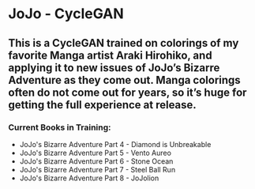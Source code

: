 # JoJo - CycleGAN

## This is a CycleGAN trained on colorings of my favorite Manga artist Araki Hirohiko, and applying it to new issues of JoJo’s Bizarre Adventure as they come out. Manga colorings often do not come out for years, so it’s huge for getting the full experience at release.

### Current Books in Training:
* JoJo's Bizarre Adventure Part 4 - Diamond is Unbreakable
* JoJo's Bizarre Adventure Part 5 - Vento Aureo
* JoJo's Bizarre Adventure Part 6 - Stone Ocean
* JoJo's Bizarre Adventure Part 7 - Steel Ball Run
* JoJo's Bizarre Adventure Part 8 - JoJolion
